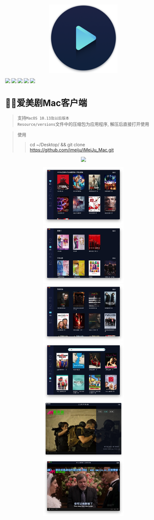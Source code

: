 <p align="center">
  <img src="iMeiJu_Mac/Assets.xcassets/AppIcon.appiconset/icon_512x512@2x.png" width="220" alt="Banner" />
</p>

![](https://img.shields.io/badge/platform-MacOS^10.13-blue.svg)
![](https://img.shields.io/badge/verison-v1.3-green.svg)
![](https://img.shields.io/github/watchers/imeiju/iMeiju_Mac.svg?style=social)
![](https://img.shields.io/github/stars/imeiju/iMeiJu_Mac.svg?style=social)
![](https://img.shields.io/github/forks/imeiju/iMeiju_Mac.svg?style=social)

# 爱美剧Mac客户端

> 支持`MacOS 10.13及以后版本`\
> `Resource/versions`文件中的压缩包为应用程序, 解压后直接打开使用

> 使用
>> cd ~/Desktop/ && git clone https://github.com/imeiju/iMeiJu_Mac.git

<p align="center">
  <img src="Resource/imgs/preview.gif" width="500" />
</p>

<p align="center">
<img src="Resource/imgs/推荐.png" width="260" />
<img src="Resource/imgs/电影.png" width="260" />
<img src="Resource/imgs/美剧.png" width="260" />
<img src="Resource/imgs/搜索.png" width="260" />
<img src="Resource/imgs/选集.png" width="260" />
<img src="Resource/imgs/播放.png" width="260" />
</p>
